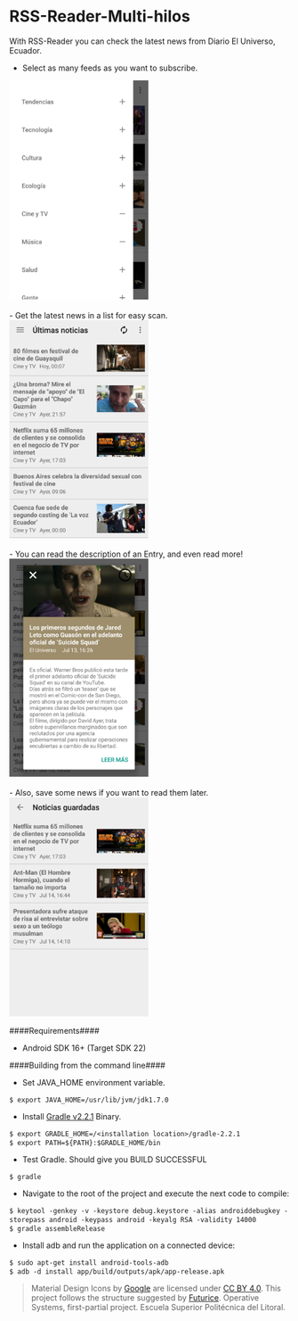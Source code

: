 # RSS-Reader-Multi-hilos

With RSS-Reader you can check the latest news from Diario El Universo, Ecuador.

- Select as many feeds as you want to subscribe.<br/>
<img src="images/producers.png" width="250">
<br/><br/>
- Get the latest news in a list for easy scan.<br/>
<img src="images/latestnews.png" width="250">
<br/><br/>
- You can read the description of an Entry, and even read more!<br/>
<img src="images/entry.png" width="250">
<br/><br/>
- Also, save some news if you want to read them later.<br/>
<img src="images/scheduledlist.png" width="250">


####Requirements####
- Android SDK 16+ (Target SDK 22)

####Building from the command line####
- Set JAVA_HOME environment variable.
```
$ export JAVA_HOME=/usr/lib/jvm/jdk1.7.0
```
- Install [Gradle v2.2.1](http://gradle.org/gradle-download/) Binary.
```
$ export GRADLE_HOME=/<installation location>/gradle-2.2.1
$ export PATH=${PATH}:$GRADLE_HOME/bin
```
- Test Gradle. Should give you BUILD SUCCESSFUL
```
$ gradle
```
- Navigate to the root of the project and execute the next code to compile:
```
$ keytool -genkey -v -keystore debug.keystore -alias androiddebugkey -storepass android -keypass android -keyalg RSA -validity 14000
$ gradle assembleRelease
```
- Install adb and run the application on a connected device:
```
$ sudo apt-get install android-tools-adb
$ adb -d install app/build/outputs/apk/app-release.apk
```



>Material Design Icons by [Google](https://github.com/google) are licensed under [CC BY 4.0](https://creativecommons.org/licenses/by/4.0/).
>This project follows the structure suggested by [Futurice](https://github.com/futurice/android-best-practices).
>Operative Systems, first-partial project. Escuela Superior Politécnica del Litoral.
